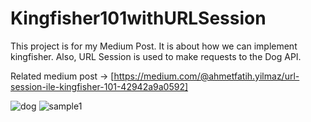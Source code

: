 # Kingfisher101withURLSession

This project is for my Medium Post. It is about how we can implement kingfisher.
Also, URL Session is used to make requests to the Dog API.

Related medium post -> [https://medium.com/@ahmetfatih.yilmaz/url-session-ile-kingfisher-101-42942a9a0592]

![dog](https://user-images.githubusercontent.com/58148302/148705035-df987337-0674-4a8e-b16a-ac3952662ceb.gif)
![sample1](https://user-images.githubusercontent.com/58148302/148705013-bc90f890-233a-4472-bc8f-c52edcf3e6a4.png)
